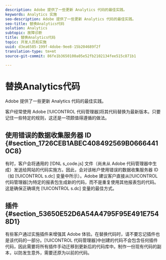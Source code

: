 ```yaml
---
description: Adobe 提供了一些更新 Analytics 代码的最佳实践。
keywords: Analytics 实施
seo-description: Adobe 提供了一些更新 Analytics 代码的最佳实践。
seo-title: 替换Analytics代码
solution: Analytics
subtopic: 故障诊断
title: 替换Analytics代码
topic: 开发人员和实施
uuid: d3ea6585-199f-4dobe-9ee8-15b204689f2f
translation-type: tm+mt
source-git-commit: 86fe1b3650100a05e52fb2102134fee515c871b1

---
```



# 替换Analytics代码

Adobe 提供了一些更新 Analytics 代码的最佳实践。

客户经常使用 Adobe [!UICONTROL 代码管理器]将其代码替换为最新版本。只要记住一些特定的规则，这还是一项颇值得遵循的做法。

## 使用错误的数据收集服务器 ID {#section_1726CEB1ABEC408492569B06664410C8}

有时，客户会将通用的 [!DNL s_code.js] 文件（尚未从 Adobe 代码管理器中生成）发送给网站的代码实施方。因此，会对该帐户使用错误的数据收集服务器 ID（如 [!UICONTROL s.dc] 变量中所示）。Adobe 建议客户直接从[!UICONTROL 代码管理器]为特定的报表包生成新的代码，而不是重复使用其他报表包的代码。这是确保正确填充 [!UICONTROL s.dc] 变量的最佳方式。

## 插件 {#section_53650E52D6A54A4795F95E491E7548D1}

有些客户通过实施插件来增强其 Adobe 体验。在替换代码时，请不要忘记插件也是该代码的一部分。[!UICONTROL 代码管理器]中创建的代码不会包含任何插件代码，因此需要将所有插件手动迁移到更新后的代码库中。制作一份现有代码的副本，以防发生意外，需要还原为以前的代码。
